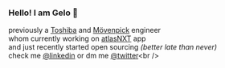 ### Hello! I am Gelo 
previously a [Toshiba](https://www.toshiba.com) and [Mövenpick](https://www.movenpick.com) engineer<br />
whom currently working on [atlasNXT](https://apps.apple.com/us/app/atlas-by-inquiron/id1513339555) app<br />
and just recently started open sourcing _(better late than never)_<br />
check me [@linkedin](https://www.linkedin.com/in/markangelohernandez) or dm me [@twitter](https://twitter.com/gelotin_)<br />

